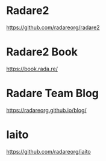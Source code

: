 # Radare2

https://github.com/radareorg/radare2

# Radare2 Book
https://book.rada.re/


# Radare Team Blog
https://radareorg.github.io/blog/

# Iaito
https://github.com/radareorg/iaito
